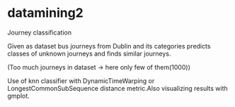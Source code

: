 # datamining2
Journey classification

Given as dataset bus journeys from Dublin and its categories
predicts classes of unknown journeys and finds similar journeys.

(Too much journeys in dataset -> here only few of them(1000))

Use of knn classifier with DynamicTimeWarping or LongestCommonSubSequence
distance metric.Also visualizing results with gmplot.
